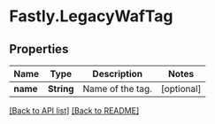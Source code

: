 # Fastly.LegacyWafTag

## Properties

Name | Type | Description | Notes
------------ | ------------- | ------------- | -------------
**name** | **String** | Name of the tag. | [optional] 


[[Back to API list]](../../README.md#endpoints) [[Back to README]](../../README.md)
